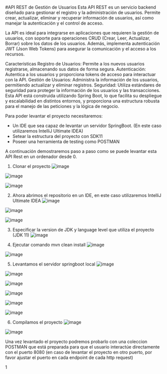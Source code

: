 #API REST de Gestión de Usuarios
Esta API REST es un servicio backend diseñado para gestionar el registro y la administración de usuarios. Permite crear, actualizar, eliminar y recuperar información de usuarios, así como manejar la autenticación y el control de acceso.

La API es ideal para integrarse en aplicaciones que requieren la gestión de usuarios, con soporte para operaciones CRUD (Crear, Leer, Actualizar, Borrar) sobre los datos de los usuarios. Además, implementa autenticación JWT (Json Web Tokens) para asegurar la comunicación y el acceso a los recursos.

Características
Registro de Usuarios: Permite a los nuevos usuarios registrarse, almacenando sus datos de forma segura.
Autenticación: Autentica a los usuarios y proporciona tokens de acceso para interactuar con la API.
Gestión de Usuarios: Administra la información de los usuarios, permitiendo actualizar y eliminar registros.
Seguridad: Utiliza estándares de seguridad para proteger la información de los usuarios y las transacciones.
Esta API está construida utilizando Spring Boot, lo que facilita su despliegue y escalabilidad en distintos entornos, y proporciona una estructura robusta para el manejo de las peticiones y la lógica de negocio.

Para poder levantar el proyecto necesitaremos:

- Un IDE que sea capaz de levantar un servidor SpringBoot. (En este caso utilizaremos IntelliJ Ultimate IDEA)
- Setear la estructura del proyecto con SDK11
- Poseer una herramienta de testing como POSTMAN


A continuación demostraremos paso a paso como se puede levantar esta API Rest en un ordenador desde 0.

1) Clonar el proyecto
![image](https://github.com/Adolfouv/usuarios-api/assets/69990720/d56dc700-da38-421e-a9b3-be9c6d711d44)

![image](https://github.com/Adolfouv/usuarios-api/assets/69990720/7adc0c8c-88c9-4b64-944b-19da87fd0226)

![image](https://github.com/Adolfouv/usuarios-api/assets/69990720/2e35a493-0de0-4f55-ba02-12baf403c5e5)


2) Ahora abrimos el repositorio en un IDE, en este caso utilizaremos IntelliJ Ultimate IDEA
![image](https://github.com/Adolfouv/usuarios-api/assets/69990720/9a5b363b-1662-44a3-82b2-4944f077e9ad)

![image](https://github.com/Adolfouv/usuarios-api/assets/69990720/fa3839dc-c699-4c73-980b-0565b5d8e8ca)

![image](https://github.com/Adolfouv/usuarios-api/assets/69990720/bf2b9282-b8b9-45dc-910c-e34db40da9c4)

3) Especificar la version de JDK y language level que utiliza el proyecto (JDK 11)
![image](https://github.com/Adolfouv/usuarios-api/assets/69990720/88867c23-ffae-46e9-9245-175d5b23fed6)

4) Ejecutar comando mvn clean install
![image](https://github.com/Adolfouv/usuarios-api/assets/69990720/c66dc1c5-e544-4238-a0b9-c3720e12650a)

![image](https://github.com/Adolfouv/usuarios-api/assets/69990720/2739849f-dce6-4d5d-8be2-6ba6512d356d)

5) Levantamos el servidor springboot local
![image](https://github.com/Adolfouv/usuarios-api/assets/69990720/1b811df3-fd1a-457e-9d47-b1f69c643018)

![image](https://github.com/Adolfouv/usuarios-api/assets/69990720/2d255f1d-728e-4ad7-bc9a-72f2b8fc00da)

![image](https://github.com/Adolfouv/usuarios-api/assets/69990720/e5b424a9-8839-4190-8ffa-1b425206b998)

![image](https://github.com/Adolfouv/usuarios-api/assets/69990720/a49070a8-d999-41e0-9b09-062554031fd2)

![image](https://github.com/Adolfouv/usuarios-api/assets/69990720/4ffb9889-883c-4c67-a741-8e3976ce45b2)

![image](https://github.com/Adolfouv/usuarios-api/assets/69990720/451f48fc-b84e-4c66-9c8d-72d82d743abd)


6) Compilamos el proyecto
![image](https://github.com/Adolfouv/usuarios-api/assets/69990720/68f96dfe-acb8-4b49-9476-0a82cd38bb23)

![image](https://github.com/Adolfouv/usuarios-api/assets/69990720/7216bb9e-67bc-4741-ba12-50430c7aac3f)


Una vez levantado el proyecto podremos probarlo con una coleccion POSTMAN que está preparada para que el usuario interactúe directamente con el puerto 8080 (en caso de levantar el proyecto en otro puerto, por favor ajustar el puerto en cada endpoint de cada http request)

1

